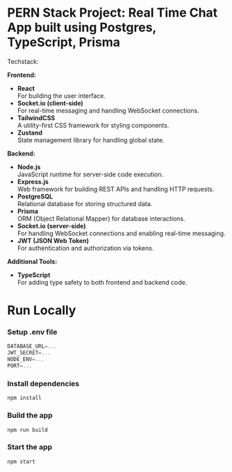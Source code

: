 # PERN Stack Project: Real Time Chat App built using Postgres, TypeScript, Prisma

Techstack:

**Frontend:**  
- **React**  
  For building the user interface.  
- **Socket.io (client-side)**  
  For real-time messaging and handling WebSocket connections.  
- **TailwindCSS**  
  A utility-first CSS framework for styling components.  
- **Zustand**  
  State management library for handling global state.  

**Backend:**  
- **Node.js**  
  JavaScript runtime for server-side code execution.  
- **Express.js**  
  Web framework for building REST APIs and handling HTTP requests.  
- **PostgreSQL**  
  Relational database for storing structured data.  
- **Prisma**  
  ORM (Object Relational Mapper) for database interactions.  
- **Socket.io (server-side)**  
  For handling WebSocket connections and enabling real-time messaging.  
- **JWT (JSON Web Token)**  
  For authentication and authorization via tokens.  

**Additional Tools:**  
- **TypeScript**  
  For adding type safety to both frontend and backend code.

# Run Locally

### Setup .env file

```js
DATABASE_URL=...
JWT_SECRET=...
NODE_ENV=...
PORT=...
```

### Install dependencies

```shell
npm install
```

### Build the app

```shell
npm run build
```

### Start the app

```shell
npm start
```
